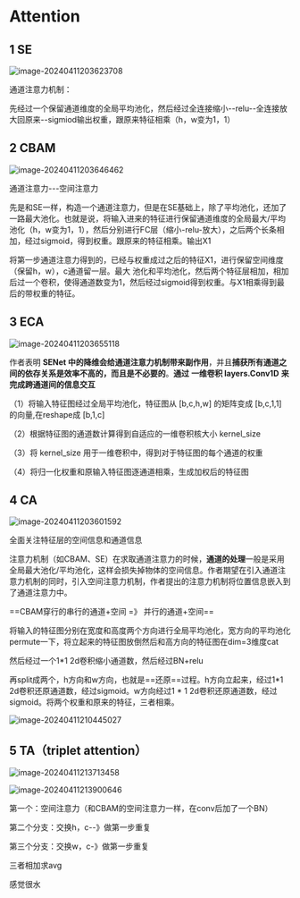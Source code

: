 # Attention

## 1 SE

![image-20240411203623708](https://typoraa001.oss-cn-beijing.aliyuncs.com/image-20240411203623708.png)

通道注意力机制：

先经过一个保留通道维度的全局平均池化，然后经过全连接缩小--relu--全连接放大回原来--sigmiod输出权重，跟原来特征相乘（h，w变为1，1）

## 2 CBAM

![image-20240411203646462](https://typoraa001.oss-cn-beijing.aliyuncs.com/image-20240411203646462.png)

通道注意力---空间注意力

先是和SE一样，构造一个通道注意力，但是在SE基础上，除了平均池化，还加了一路最大池化。也就是说，将输入进来的特征进行保留通道维度的全局最大/平均池化（h，w变为1，1），然后分别进行FC层（缩小-relu-放大），之后两个长条相加，经过sigmoid，得到权重。跟原来的特征相乘。输出X1

将第一步通道注意力得到的，已经与权重成过之后的特征X1，进行保留空间维度（保留h，w），c通道留一层。最大 池化和平均池化，然后两个特征层相加，相加后过一个卷积，使得通道数变为1，然后经过sigmoid得到权重。与X1相乘得到最后的带权重的特征。

## 3 ECA

![image-20240411203655118](https://typoraa001.oss-cn-beijing.aliyuncs.com/image-20240411203655118.png)

作者表明 **SENet 中的降维会给通道注意力机制带来副作用**，并且**捕获所有通道之间的依存关系是效率不高的，而且是不必要的**。**通过** **一维卷积 layers.Conv1D** **来完成跨通道间的信息交互**

（1）将输入特征图经过全局平均池化，特征图从 [b,c,h,w] 的矩阵变成 [b,c,1,1] 的向量,在reshape成 [b,1,c] 

（2）根据特征图的通道数计算得到自适应的一维卷积核大小 kernel_size

（3）将 kernel_size 用于一维卷积中，得到对于特征图的每个通道的权重

（4）将归一化权重和原输入特征图逐通道相乘，生成加权后的特征图


## 4 CA

![image-20240411203601592](https://typoraa001.oss-cn-beijing.aliyuncs.com/image-20240411203601592.png)

全面关注特征层的空间信息和通道信息

注意力机制（如CBAM、SE）在求取通道注意力的时候，**通道的处理**一般是采用全局最大池化/平均池化，这样会损失掉物体的空间信息。作者期望在引入通道注意力机制的同时，引入空间注意力机制，作者提出的注意力机制将位置信息嵌入到了通道注意力中。

==CBAM穿行的串行的通道+空间 =》 并行的通道+空间==

将输入的特征图分别在宽度和高度两个方向进行全局平均池化，宽方向的平均池化permute一下，将立起来的特征图放倒然后和高方向的特征图在dim=3维度cat

然后经过一个1*1 2d卷积缩小通道数，然后经过BN+relu

再split成两个，h方向和w方向，也就是==还原==过程。h方向立起来，经过1*1 2d卷积还原通道数，经过sigmoid。w方向经过1 * 1 2d卷积还原通道数，经过sigmoid。将两个权重和原来的特征，三者相乘。

![image-20240411210445027](https://typoraa001.oss-cn-beijing.aliyuncs.com/image-20240411210445027.png)

## 5 TA（**triplet attention**）

![image-20240411213713458](https://typoraa001.oss-cn-beijing.aliyuncs.com/image-20240411213713458.png)

![image-20240411213900646](https://typoraa001.oss-cn-beijing.aliyuncs.com/image-20240411213900646.png)

第一个：空间注意力（和CBAM的空间注意力一样，在conv后加了一个BN）

第二个分支：交换h，c--》做第一步重复

第三个分支：交换w，c-》做第一步重复

三者相加求avg

感觉很水